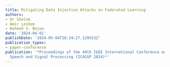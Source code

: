 ```yaml
---
title: Mitigating Data Injection Attacks on Federated Learning
authors:
- Or Shalom
- Amir Leshem
- Waheed U. Bajwa
date: '2024-04-01'
publishDate: '2024-05-04T16:34:27.129553Z'
publication_types:
- paper-conference
publication: '*Proceedings of the 49th IEEE International Conference on Acoustics,
  Speech and Signal Processing (ICASSP 2024)*'
---
```

